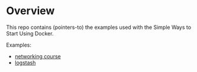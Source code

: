 # Overview #

This repo contains (pointers-to) the examples used with the Simple Ways to Start Using Docker.

Examples:

* [networking course](networking-course/README.md)
* [logstash](logstash/README.md)
